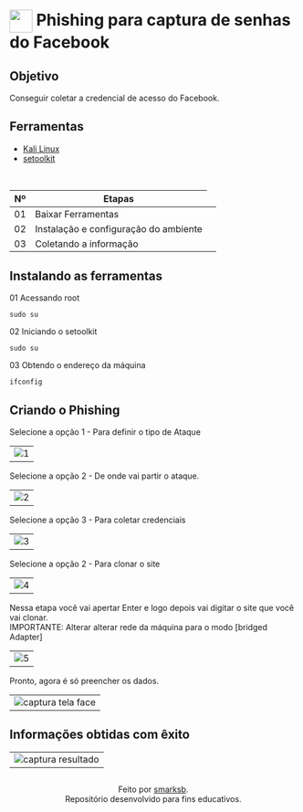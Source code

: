 <h1>
    <img align="center" width="40px" src="https://freesvg.org/img/redhat.png">
    <span> Phishing para captura de senhas do Facebook</span>
</h1>

## Objetivo
Conseguir coletar a credencial de acesso do Facebook.

## Ferramentas
- [Kali Linux](https://www.kali.org/docs/)
- [setoolkit](https://www.kali.org/tools/set/)
<br>

<table>
  <thead>
    <tr align="center">
      <th>Nº</th>
      <th>Etapas</th>
    </tr>
  </thead>
  <tbody align="left">
    <tr>
      <td>01</td>
      <td>Baixar Ferramentas</td>
      <td align="left">
      </td>
    </tr>
    <tr>
      <td>02</td>
      <td>Instalação e configuração do ambiente</td>
      <td align="left">
      </td>
    </tr>
    <tr>
      <td>03</td>
      <td>Coletando a informação</td>
      <td align="left">
      </td>    
    </tr>
    <tr>   
    </tr>
  </tbody>
</table>

## Instalando as ferramentas

 <td>01</td> Acessando root

```mermaid
sudo su
```
<td>02</td> Iniciando o setoolkit

```mermaid
sudo su
```
<td>03</td> Obtendo o endereço da máquina

```mermaid
ifconfig
```

## Criando o Phishing 

Selecione a opção 1 - Para definir o tipo de Ataque
<table>
  <tr>
    <td>
      <img src="https://i.ibb.co/fGngxbgF/1.png" alt="1" border="0"></a>
    </td>
</table>

Selecione a opção 2 - De onde vai partir o ataque. 
<table>
  <tr>
    <td>
      <img src="https://i.ibb.co/5WWjjFyq/2.png" alt="2" border="0"></a>
    </td>
</table>

Selecione a opção 3 - Para coletar credenciais
<table>
  <tr>
    <td>
      <img src="https://i.ibb.co/4RVFVnCF/3.png" alt="3" border="0"></a>
    </td>
</table>

Selecione a opção 2 - Para clonar o site
<table>
  <tr>
    <td>
      <img src="https://i.ibb.co/1J7tG2K6/4.png" alt="4" border="0"></a>
    </td>
</table>

Nessa etapa você vai apertar Enter e logo depois vai digitar o site que você vai clonar.  
IMPORTANTE: Alterar alterar rede da máquina para o modo [bridged Adapter]
<table>
  <tr>
    <td>
     <img src="https://i.ibb.co/bRgKqHJF/5.png" alt="5" border="0"></a>
    </td>
</table>

Pronto, agora é só preencher os dados. 
<table>
  <tr>
    <td>
     <img src="https://i.ibb.co/YBjZHbbx/Captura-de-tela-2025-01-29-165315.png" alt="captura tela face" border="0"></a>
    </td>
</table>


## Informações obtidas com êxito
<table>
  <tr>
    <td>
      <img src="https://i.ibb.co/xt3TbkQ7/Captura-de-tela-2025-01-29-134603.png" alt="captura resultado" border="0"></a>
    </td>
</table>


##
<div align="center">Feito por <a href="https://github.com/smarksb">smarksb</a>.</div>  
<center>Repositório desenvolvido para fins educativos.</center>